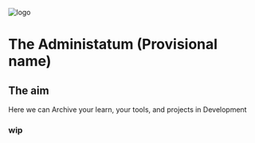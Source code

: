 
![logo](https://user-images.githubusercontent.com/29978847/222003167-580a1b4c-2085-43d4-80d7-ef7160b87f55.png)
# The Administatum (Provisional name)


## The aim

Here we can Archive your learn, your tools, and projects in Development

### wip

